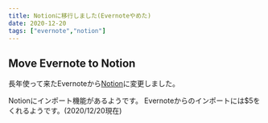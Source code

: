 ```yaml
---
title: Notionに移行しました(Evernoteやめた)
date: 2020-12-20
tags: ["evernote","notion"]
---
```


## Move Evernote to Notion
長年使って来たEvernoteから[Notion](https://www.notion.so/)に変更しました。  

Notionにインポート機能があるようです。
Evernoteからのインポートには$5をくれるようです。(2020/12/20現在)
